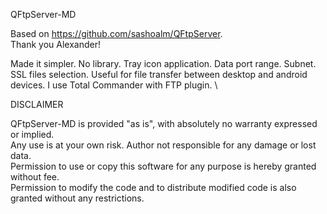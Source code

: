 QFtpServer-MD

Based on https://github.com/sashoalm/QFtpServer. \
Thank you Alexander!

Made it simpler. No library. Tray icon application. Data port range. Subnet. SSL files selection.
Useful for file transfer between desktop and android devices. I use Total Commander with FTP plugin. \


DISCLAIMER

QFtpServer-MD is provided "as is", with absolutely no warranty expressed or implied. \
Any use is at your own risk. Author not responsible for any damage or lost data. \
Permission to use or copy this software for any purpose is hereby granted without fee. \
Permission to modify the code and to distribute modified code is also granted without 
any restrictions.
